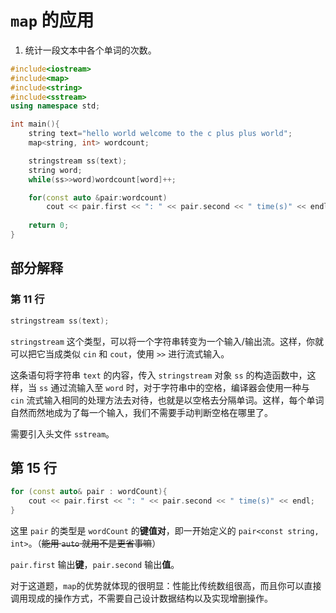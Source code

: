 # `map` 的应用
1. 统计一段文本中各个单词的次数。
```cpp
#include<iostream>
#include<map>
#include<string>
#include<sstream>
using namespace std;

int main(){
    string text="hello world welcome to the c plus plus world";
    map<string, int> wordcount;

    stringstream ss(text);
    string word;
    while(ss>>word)wordcount[word]++;

    for(const auto &pair:wordcount)
        cout << pair.first << ": " << pair.second << " time(s)" << endl;
    
    return 0;
}
```
## 部分解释
### 第 11 行
```cpp
stringstream ss(text);
```

`stringstream` 这个类型，可以将一个字符串转变为一个输入/输出流。这样，你就可以把它当成类似 `cin` 和 `cout`，使用 `>>` 进行流式输入。

这条语句将字符串 `text` 的内容，传入 `stringstream` 对象 `ss` 的构造函数中，这样，当 `ss` 通过流输入至 `word` 时，对于字符串中的空格，编译器会使用一种与 `cin` 流式输入相同的处理方法去对待，也就是以空格去分隔单词。这样，每个单词自然而然地成为了每一个输入，我们不需要手动判断空格在哪里了。

需要引入头文件 `sstream`。 

## 第 15 行
```cpp
for (const auto& pair : wordCount){
    cout << pair.first << ": " << pair.second << " time(s)" << endl;
}
```
这里 `pair` 的类型是 `wordCount` 的**键值对**，即一开始定义的 `pair<const string, int>`。（~~能用 `auto` 就用不是更省事嘛~~）

`pair.first` 输出**键**，`pair.second` 输出**值**。


对于这道题，`map`的优势就体现的很明显：性能比传统数组很高，而且你可以直接调用现成的操作方式，不需要自己设计数据结构以及实现增删操作。